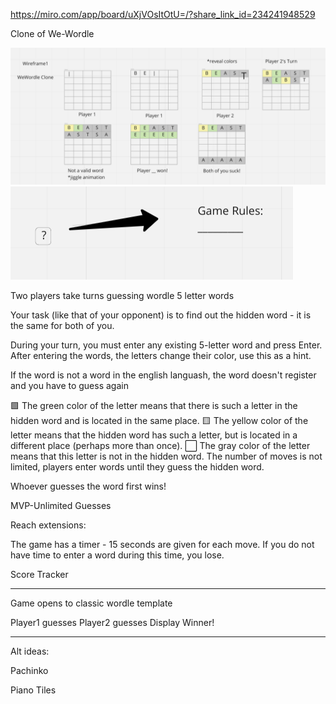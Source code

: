 https://miro.com/app/board/uXjVOsItOtU=/?share_link_id=234241948529

Clone of We-Wordle

![](Wireframe.png)
![](info.png)

Two players take turns guessing wordle 5 letter words

Your task (like that of your opponent) is to find out the hidden word - it is the same for both of you.

During your turn, you must enter any existing 5-letter word and press Enter. After entering the words, the letters change their color, use this as a hint.

If the word is not a word in the english languash, the word doesn't register and you have to guess again

🟩 The green color of the letter means that there is such a letter in the hidden word and is located in the same place. 🟨 The yellow color of the letter means that the hidden word has such a letter, but is located in a different place (perhaps more than once). ⬜ The gray color of the letter means that this letter is not in the hidden word. The number of moves is not limited, players enter words until they guess the hidden word.

Whoever guesses the word first wins!

MVP-Unlimited Guesses

Reach extensions: 

The game has a timer - 15 seconds are given for each move. If you do not have time to enter a word during this time, you lose.

Score Tracker

--------------------------------------------------------
Game opens to classic wordle template

Player1 guesses
Player2 guesses
Display Winner!


___________________________________________________________
Alt ideas:

Pachinko 

Piano Tiles
